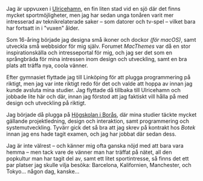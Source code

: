 Jag är uppvuxen i [Ulricehamn](https://ulricehamn.se), en fin liten stad vid en sjö där det finns mycket sportmöjligheter, men jag har sedan unga tonåren varit mer intresserad av teknikrelaterade saker – som datorer och tv-spel – vilket bara har fortsatt in i "vuxen" ålder.

Som 16-åring började jag designa små ikoner och dockor <i>(för macOS)</i>, samt utveckla små webbsidor för mig själv. Forumet <i>MacThemes</i> var då en stor inspirationskälla och intresseportal för mig, och jag ser det som en språngbräda för mina intressen inom design och utveckling, samt en bra plats att träffa nya, coola vänner.

Efter gymnasiet flyttade jag till Linköping för att plugga programmering på riktigt, men jag var inte riktigt redo för det och valde att hoppa av innan jag kunde avsluta mina studier. Jag flyttade då tillbaka till Ulricehamn och jobbade lite här och där, innan jag förstod att jag faktiskt vill hålla på med design och utveckling på riktigt.

Jag började då plugga på [Högskolan i Borås](https://www.hb.se), där mina studier täckte mycket gällande projektledning, design och interaktion, samt programmering och systemutveckling. Tyvärr gick det så bra att jag skrev på kontrakt hos <i>Botek</i> innan jag ens hade tagit examen, och jag har jobbat där sedan dess.

Jag är inte välrest – och känner mig ofta ganska nöjd med att bara vara hemma – men tack vare de vänner man har träffat på nätet, all den popkultur man har tagit del av, samt ett litet sportintresse, så finns det ett par platser jag skulle vilja besöka: Barcelona, Kalifornien, Manchester, och Tokyo… någon dag, kanske…
